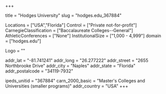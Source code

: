
+++

title = "Hodges University"
slug = "hodges.edu_367884"

Locations = ["USA","Florida"]
Control = ["Private not-for-profit"]
CarnegieClassification = ["Baccalaureate Colleges--General"]
AthleticConferences = ["None"]
InstitutionalSize = ["1,000 - 4,999"]
domain = ["hodges.edu"]

Logo = ""

addr_lat = "-81.741241"
addr_long = "26.277222"
addr_street = "2655 Northbrooke Drive"
addr_city = "Naples"
addr_state = "Florida"
addr_postalcode = "34119-7932"

ipeds_unitid = "367884"
carn_2000_basic = "Master's Colleges and Universities (smaller programs)"
addr_country = "USA"
+++
    
